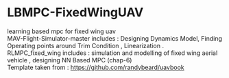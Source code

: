 # LBMPC-FixedWingUAV
learning based mpc for fixed wing uav<br />
MAV-Flight-Simulator-master includes : Designing Dynamics Model, Finding Operating points around Trim Condition , Linearization .<br />
RLMPC_fixed_wing includes : simulation and modelling of fixed wing aerial vehicle , designing NN Based MPC (chap-6)<br />
Template taken from : https://github.com/randybeard/uavbook
